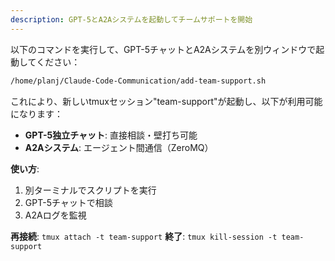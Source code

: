 ```yaml
---
description: GPT-5とA2Aシステムを起動してチームサポートを開始
---
```


以下のコマンドを実行して、GPT-5チャットとA2Aシステムを別ウィンドウで起動してください：

```bash
/home/planj/Claude-Code-Communication/add-team-support.sh
```

これにより、新しいtmuxセッション"team-support"が起動し、以下が利用可能になります：

- **GPT-5独立チャット**: 直接相談・壁打ち可能
- **A2Aシステム**: エージェント間通信（ZeroMQ）

**使い方**:
1. 別ターミナルでスクリプトを実行
2. GPT-5チャットで相談
3. A2Aログを監視

**再接続**: `tmux attach -t team-support`
**終了**: `tmux kill-session -t team-support`

